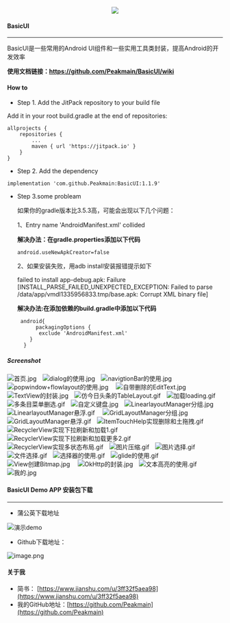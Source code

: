 <p align="center">
  <img src="https://upload-images.jianshu.io/upload_images/9387746-3866ee64845e0831.jpg?imageMogr2/auto-orient/strip%7CimageView2/2/w/1240"  />
</p>

#### BasicUI
****
BasicUI是一些常用的Android UI组件和一些实用工具类封装，提高Android的开发效率

**使用文档链接：https://github.com/Peakmain/BasicUI/wiki**
#### How to

- Step 1. Add the JitPack repository to your build file

Add it in your root build.gradle at the end of repositories:

    allprojects {
        repositories {
            ...
            maven { url 'https://jitpack.io' }
        }
    }
- Step 2. Add the dependency
```
implementation 'com.github.Peakmain:BasicUI:1.1.9'
```
- Step 3.some probleam

  如果你的gradle版本比3.5.3高，可能会出现以下几个问题：

  1、Entry name 'AndroidManifest.xml' collided
  
  **解决办法：在gradle.properties添加以下代码**
  ```
  android.useNewApkCreator=false
  ```
   2、如果安装失败，用adb install安装报错提示如下
  
    failed to install app-debug.apk: Failure [INSTALL_PARSE_FAILED_UNEXPECTED_EXCEPTION: Failed to parse /data/app/vmdl1335956833.tmp/base.apk: Corrupt XML binary file]
 
  **解决办法:在添加依赖的build.gradle中添加以下代码**
   ```
    android{
         packagingOptions {
          exclude 'AndroidManifest.xml'
       }
     }
    ```
 
##### Screenshot
![首页.jpg](https://github.com/Peakmain/BasicUI/blob/androidx/img-preview/首页.jpg)&emsp;![dialog的使用.jpg](https://github.com/Peakmain/BasicUI/blob/androidx/img-preview/dialog的使用.jpg)&emsp;![navigtionBar的使用.jpg](https://github.com/Peakmain/BasicUI/blob/androidx/img-preview/navigtionBar的使用.jpg)&emsp;![popwindow+flowlayout的使用.jpg](https://github.com/Peakmain/BasicUI/blob/androidx/img-preview/popwindow+flowlayout的使用.jpg)&emsp;
![自带删除的EditText.jpg](https://github.com/Peakmain/BasicUI/blob/androidx/img-preview/自带删除的EditText.jpg)&emsp;![TextView的封装.jpg](https://github.com/Peakmain/BasicUI/blob/androidx/img-preview/TextView的封装.jpg)&emsp;![仿今日头条的TableLayout.gif](https://github.com/Peakmain/BasicUI/blob/androidx/img-preview/仿今日头条的TableLayout.gif)&emsp;![加载loading.gif](https://github.com/Peakmain/BasicUI/blob/androidx/img-preview/加载loading.gif)&emsp;
![多条目菜单删选.gif](https://github.com/Peakmain/BasicUI/blob/androidx/img-preview/多条目菜单删选.gif)&emsp;![自定义键盘.jpg](https://github.com/Peakmain/BasicUI/blob/androidx/img-preview/自定义键盘.jpg)&emsp;![LinearlayoutManager分组.jpg](https://github.com/Peakmain/BasicUI/blob/androidx/img-preview/LinearlayoutManager分组.jpg)&emsp;![LinearlayoutManager悬浮.gif](https://github.com/Peakmain/BasicUI/blob/androidx/img-preview/LinearlayoutManager悬浮.gif)&emsp;
![GridLayoutManager分组.jpg](https://github.com/Peakmain/BasicUI/blob/androidx/img-preview/GridLayoutManager分组.jpg)&emsp;![GridLayoutManager悬浮.gif](https://github.com/Peakmain/BasicUI/blob/androidx/img-preview/GridLayoutManager悬浮.gif)&emsp;![ItemTouchHelp实现删除和土拖拽.gif](https://github.com/Peakmain/BasicUI/blob/androidx/img-preview/ItemTouchHelp实现删除和土拖拽.gif)&emsp;![RecyclerView实现下拉刷新和加载1.gif](https://github.com/Peakmain/BasicUI/blob/androidx/img-preview/RecyclerView实现下拉刷新和加载1.gif)&emsp;
![RecyclerView实现下拉刷新和加载更多2.gif](https://github.com/Peakmain/BasicUI/blob/androidx/img-preview/RecyclerView实现下拉刷新和加载更多2.gif)&emsp;![RecyclerView实现多状态布局.gif](https://github.com/Peakmain/BasicUI/blob/androidx/img-preview/RecyclerView实现多状态布局.gif)&emsp;![图片压缩.gif](https://github.com/Peakmain/BasicUI/blob/androidx/img-preview/图片压缩.gif)&emsp;![图片选择.gif](https://github.com/Peakmain/BasicUI/blob/androidx/img-preview/图片选择.gif)&emsp;
![文件选择.gif](https://github.com/Peakmain/BasicUI/blob/androidx/img-preview/文件选择.gif)&emsp;![选择器的使用.gif](https://github.com/Peakmain/BasicUI/blob/androidx/img-preview/选择器的使用.gif)&emsp;![glide的使用.gif](https://github.com/Peakmain/BasicUI/blob/androidx/img-preview/glide的使用.gif)&emsp;![View创建Bitmap.jpg](https://github.com/Peakmain/BasicUI/blob/androidx/img-preview/View创建Bitmap.jpg)&emsp;
![OkHttp的封装.jpg](https://github.com/Peakmain/BasicUI/blob/androidx/img-preview/OkHttp的封装.jpg)&emsp;![文本高亮的使用.gif](https://github.com/Peakmain/BasicUI/blob/androidx/img-preview/文本高亮的使用.gif)&emsp;![我的.jpg](https://github.com/Peakmain/BasicUI/blob/androidx/img-preview/我的.jpg)&emsp;

 #### BasicUI Demo APP 安装包下载
 ****
 - 蒲公英下载地址
 
 ![演示demo](https://www.pgyer.com/app/qrcode/BasicUI)
 
 - Github下载地址：
 
 ![image.png](https://upload-images.jianshu.io/upload_images/9387746-0a833896a68b7bc6.png?imageMogr2/auto-orient/strip%7CimageView2/2/w/1240)

#### 关于我
- 简书： [https://www.jianshu.com/u/3ff32f5aea98](https://www.jianshu.com/u/3ff32f5aea98)
- 我的GitHub地址：[https://github.com/Peakmain](https://github.com/Peakmain)
